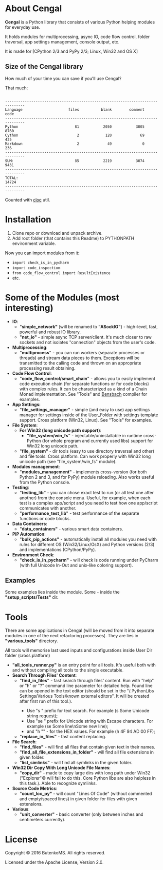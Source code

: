 # About Cengal

**Cengal** is a Python library that consists of various Python helping modules for everyday use. 

It holds modules for multiprocessing, async IO, code flow control, folder traversal, app settings management, 
console output, etc. 

It is made for [CPython 2/3 and PyPy 2/3; Linux, Win32 and OS X]

## Size of the Cengal library

How much of your time you can save if you'll use Cengal?

That much:

```

-------------------------------------------------------------------------------
Language                     files          blank        comment           code
-------------------------------------------------------------------------------
Python                          81           2050           3005           8760
Cython                           2            120             69            435
Markdown                         2             49              0            236
-------------------------------------------------------------------------------
SUM:                            85           2219           3074           9431
-------------------------------------------------------------------------------
TOTAL:                                                                    14724
-------------------------------------------------------------------------------

```
Counted with [cloc](https://github.com/AlDanial/cloc) util.

# Installation

1. Clone repo or download and unpack archive.
2. Add root folder (that contains this Readme) to PYTHONPATH environment variable.

Now you can import modules from it:
* `import check_is_in_pycharm`
* `import code_inspection`
* `from code_flow_control import ResultExistence`
* etc.

# Some of the Modules (most interesting)

* **IO**:
    * **"simple_network"** (will be renamed to **"ASockIO"**) - high-level, fast, powerful and robust IO library. 
    * **"net_io"** - simple async TCP server/client. It's much closer to raw sockets and not isolates "connection" objects from the user's code.
* **Multiprocessing**:
    * **"multiprocess"** - you can run workers (separate processes or threads) and stream data pieces to them. Exceptions will be transmitted to the calling code and thrown on an appropriate processing result obtaining.
* **Code Flow Control**:
    * **"code_flow_control/smart_chain"** - allows you to easily implement code execution chain (for separate functions or for code blocks) with complex rules. It can be characterized as a kind of a Chain Monad implementation. See "Tools" and [Bensbach](https://github.com/FI-Mihej/Bensbach) compiler for examples.
* **App Settings**:
    * **"file_settings_manager"** - simple (and easy to use) app settings manager for settings inside of the User_Folder with settings template support. Cross platform (Win32, Linux). See "Tools" for examples.
* **File System**:
    * **For Win32 (long unicode path support)**:
        * **"file_system/win_fs"** - injectable/uninstallable in runtime cross-Python (for whole program and currently used libs) support for Win32 long unicode path.
    * **"file_system"** - dir tools (easy to use directory traversal and other) and file tools. Cross platform. Can work properly with Win32 long unicode path (see "file_system/win_fs" module).
* **Modules management**:
    * **"modules_management"** - implements cross-version (for both Python 2 and 3, and for PyPy) module reloading. Also works useful from the Python console.
* **Testing**:
    * **"testing_lib"** - you can chose exact test to run (or all test one after another) from the console menu. Useful, for example, when each test is a complex app/script and you need to test how one app/script communicates with another.
    * **"performance_test_lib"** - test performance of the separate functions or code blocks.
* **Data Containers**:
    * **"data_containers"** - various smart data containers.
* **PIP Automation**:
    * **"bulk_pip_actions"** - automatically install all modules you need with rules for different OS (Win32/Linux/OsX) and Python versions (2/3) and implementations (CPython/PyPy).
* **Environment Check**:
    * **"check_is_in_pycharm"** - will check is code running under PyCharm (with full Unicode In-Out and unix-like coloring support).

## Examples

Some examples lies inside the module. Some - inside the **"setup_scripts/Tests"** dir.

# Tools

There are some applications in Cengal (will be moved from it into separate modules in one of the next refactoring processes).
They are lies in **"various_tools"** directory.

All tools will memorise last used inputs and configurations inside User Dir folder (cross platform)

* **"all_tools_runner.py"** is an entry point for all tools. It's useful both with and without compiling all tools to the single executable.
* **Search Through Files' Content**:
    * **"find_in_files"** - fast search through files' content. Run with "help" or "h" or "?" command line parameter for detailed help. Found line can be opened in the text editor (should be set in the "<User Dir>/.PythonLibs Settings/Various Tools/known external editors". It will be created after first run of this tool.).
        * Use "s " prefix for text search. For example (s Some Unicode string request);
        * Use "se " prefix for Unicode string with Escape characters. For example (se Some line\nSome new line);
        * and "h "" - for the HEX values. For example (h 4F 94 AD 00 FF);
    * **"replace_in_files"** - fast content replacing.
* **File Search**:
    * **"find_files"** - will find all files that contain given text in their names.
    * **"find_all_file_extensions_in_folder"** - will find all file extensions in given folder.
    * **"list_simlinks"** - will find all symlinks in the given folder.
* **Win32 Dir Copy With Long Unicode File Names**:
    * **"copy_dir"** - made to copy large dirs with long path under Win32 ("Explorer"© will fail to do this. Core Python libs are also helpless in this task.). Able to recognize symlinks.
* **Source Code Metrics**:
    * **"count_loc_py"** - will count "Lines Of Code" (without commented and empty/spaced lines) in given folder for files with given extensions.
* **Various**:
    * **"unit_converter"** - basic converter (only between inches and centimeters currently).

# License

Copyright © 2016 ButenkoMS. All rights reserved.

Licensed under the Apache License, Version 2.0.
